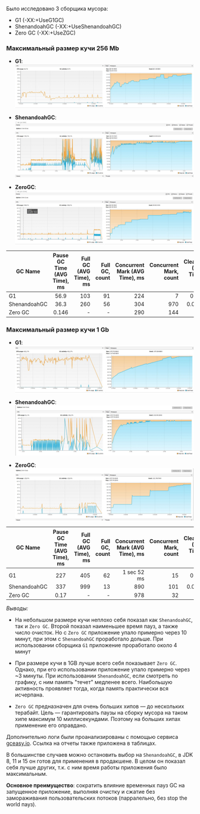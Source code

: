 Было исследовано 3 сборщика мусора:
* G1 (-XX:+UseG1GC)
* ShenandoahGC (-XX:+UseShenandoahGC)
* Zero GC (-XX:+UseZGC)

### Максимальный размер кучи 256 Mb
 * **G1**:
![](G1.JPG)

* **ShenandoahGC**:
![](ShenandoahGC.JPG)

* **ZeroGC**:
![](ZGC.JPG)


| GC Name | Pause GC Time (AVG Time), ms | Full GC (AVG Time), ms | Full GC, count | Concurrent Mark (AVG Time), ms | Concurrent Mark, count | Cleanup (AVG Time), ms | Cleanup, count | Young GC (AVG Time), ms | Young GC, count  | Full Report |
| ------------- |:-------------:| -----:| -----:| -----: |-----:| -----:| -----:| -----:| -----:| -----:
| G1     | 56.9 | 103 | 91 |224  | 7 | 0.125 | 7 | 73.3 | 95 | [link][1]
| ShenandoahGC      | 36.3 | 260 | 56 | 304 | 970 | 0.0285 | 897 | - | - | [link][2]
| Zero GC | 0.146 | - | - | 290 | 144 | 3.49 | 144 | - | -| [link][3]

[1]: https://gceasy.io/my-gc-report.jsp?p=c2hhcmVkLzIwMjEvMDIvNy8tLUcxLmxvZy0tMTQtNDYtMzA=&channel=WEB
[2]: https://gceasy.io/my-gc-report.jsp?p=c2hhcmVkLzIwMjEvMDIvNy8tLVNoZW5hbmRvYWhHQy5sb2ctLTE1LTE3LTE=&channel=WEB
[3]: https://gceasy.io/my-gc-report.jsp?p=c2hhcmVkLzIwMjEvMDIvNy8tLVpHQy5sb2ctLTE1LTMyLTM0&channel=WEB


### Максимальный размер кучи 1 Gb
* **G1**:
  ![](G1_1GB.JPG)

* **ShenandoahGC**:
  ![](ShenandoahGC_1GB.JPG)

* **ZeroGC**:
  ![](ZGC_1GB.JPG)


| GC Name | Pause GC Time (AVG Time), ms | Full GC (AVG Time), ms | Full GC, count | Concurrent Mark (AVG Time), ms | Concurrent Mark, count | Cleanup (AVG Time), ms | Cleanup, count | Young GC (AVG Time), ms | Young GC, count  | Full Report |
| ------------- |:-------------:| -----:| -----:| -----: |-----:| -----:| -----:| -----:| -----:| -----:
| G1     | 227 | 405 | 62 | 1 sec 52 ms  | 15 | 0.260 | 4 | 367 | 58 | [link][4]
| ShenandoahGC | 337 | 999 | 13 | 890 | 101 | 0.0739 | 61 | - | - | [link][5]
| Zero GC | 0.17 | - | - | 978 | 32 | 2.56 | 32 | - | -| [link][6]

[4]: https://gceasy.io/my-gc-report.jsp?p=c2hhcmVkLzIwMjEvMDIvMjMvLS1nYy0xNzc4NC0yMDIxLTAyLTIzXzE3LTI4LTUxLmxvZy0tMTQtMzItMjg=&channel=WEB
[5]: https://gceasy.io/my-gc-report.jsp?p=c2hhcmVkLzIwMjEvMDIvMjMvLS1nYy0xNDYzMi0yMDIxLTAyLTIzXzE3LTM2LTUxLmxvZy0tMTQtNDMtMzY=&channel=WEB
[6]: https://gceasy.io/my-gc-report.jsp?p=c2hhcmVkLzIwMjEvMDIvMjMvLS1aR0NfMUdCLmxvZy0tMTQtNTMtNg==&channel=WEB

*Выводы:*

* На небольшом размере кучи неплохо себя показал как `ShenandoahGC`, так и `Zero GC`.
Второй показал наименьшее время пауз, а также число очисток. Но с `Zero GC` приложение
  упало примерно через 10 минут, при этом с `ShenandoahGC` проработало дольше.
  При использовании сборщика `G1` приложение проработало около 4 минут
  
* При размере кучи в 1GB лучше всего себя показывает `Zero GC`. Однако, при его использовании приложение упало примерно через ~3 минуты. При использовании `ShenandoahGC`, если смотреть по графику, с ним память "течет" медленее всего. Наибольшую активность проявляет тогда, когда память практически вся исчерпана.
  
* `Zero GC` предназначен для очень больших хипов — до нескольких терабайт. Цель — гарантировать паузы на сборку мусора на таком хипе максимум 10 миллисекундами. Поэтому на больших хипах применение его оправдано.

Дополнительно логи были проанализированы с помощью сервиса [gceasy.io](https://gceasy.io). Ссылка на отчеты также приложена в таблицах.

В большинстве случаев можно остановить выбор на `ShenandoahGC`, в JDK 8, 11 и 15 он готов для применения в продакшене. 
В целом он показал себя лучше других, т.к. с ним время работы приложения было максимальным. 

**Основное преимущество**:
сократить влияние временных пауз GC на запущенное приложение, выполняя очистку и сжатие без замораживания пользовательских потоков (парралельно, без stop the world пауз).